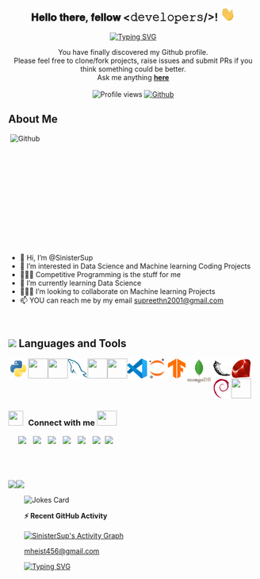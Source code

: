 <div align="center">
<h2> 𝐇𝐞𝐥𝐥𝐨 𝐭𝐡𝐞𝐫𝐞, 𝐟𝐞𝐥𝐥𝐨𝐰 <𝚍𝚎𝚟𝚎𝚕𝚘𝚙𝚎𝚛𝚜/>! <img src="https://github.com/ABSphreak/ABSphreak/blob/master/gifs/Hi.gif" width="30px"></h2>
</div>

<div align="center" width="50">

[![Typing SVG](https://readme-typing-svg.demolab.com?font=Ubuntu+Sans+Mono&size=23&duration=2000&color=25C8F7&multiline=true&width=435&height=58&lines=Welcome+to;SinisterSup's+Github)](https://git.io/typing-svg)

</div>

<div align="center">

You have finally discovered my Github profile. <br>
Please feel free to clone/fork projects, raise issues and submit PRs if you think something could be better. <br>
Ask me anything <a href="https://github.com/ABSphreak/ABSphreak/issues/new"><b>here</b></a>
<br>    
![Profile views](https://visitor-badge.glitch.me/badge?page_id=SinisterSup.SinisterSup&left_text=MyProfileViews)
[![Github](https://img.shields.io/github/followers/SinisterSup?label=Follow&style=social)](https://github.com/SinisterSup)

</div>

<h2> About Me </h2>

<img width="500" height="240" align="right" alt="Github" src="https://www.bitcoinbazis.hu/wp-content/uploads/2019/01/Github-aktivit%C3%A1s-blokkl%C3%A1nc.png" />

- 👋 Hi, I’m @SinisterSup
- 👀 I’m interested in Data Science and Machine learning Coding Projects
- 👨🏻‍💻 Competitive Programming is the stuff for me 
- 🌱 I’m currently learning Data Science
- 👨🏻‍💻 I’m looking to collaborate on Machine learning Projects
- 📫 YOU can reach me by my email supreethn2001@gmail.com

<br>

<h2><img src = "https://media2.giphy.com/media/QssGEmpkyEOhBCb7e1/giphy.gif?cid=ecf05e47a0n3gi1bfqntqmob8g9aid1oyj2wr3ds3mg700bl&rid=giphy.gif" width = 32px> Languages and Tools</h2>
    
<img align="left" height="40" width="40" src="https://github.com/devicons/devicon/blob/master/icons/python/python-original.svg" />
<img align="left" height="40" width="40" src="https://cdn.iconscout.com/icon/free/png-512/c-programming-569564.png" />
<img align="left" height="40" width="40" src="https://images.vexels.com/media/users/3/166401/isolated/preview/b82aa7ac3f736dd78570dd3fa3fa9e24-java-programming-language-icon-by-vexels.png" />
<img align="left" height="40" width="40" src="https://github.com/devicons/devicon/blob/master/icons/mysql/mysql-original.svg" />
<img align="left" height="40" width="40" src="https://upload.wikimedia.org/wikipedia/commons/thumb/3/3f/Git_icon.svg/1024px-Git_icon.svg.png" />
<img align="left" height="40" width="40" src="https://www.chrisatmachine.com/icons/neovimN.png" />
<img align="left" height="40" width="40" src="https://raw.githubusercontent.com/github/explore/80688e429a7d4ef2fca1e82350fe8e3517d3494d/topics/visual-studio-code/visual-studio-code.png" />
<img align="left" height="40" width="40" src="https://github.com/devicons/devicon/blob/master/icons/jupyter/jupyter-original.svg" />
<img align="left" height="40" width="40" src="https://github.com/devicons/devicon/blob/master/icons/tensorflow/tensorflow-original.svg" />    
<img align="left" height="50" width="50" src="https://github.com/devicons/devicon/blob/master/icons/mongodb/mongodb-original-wordmark.svg" />
<img align="left" height="40" width="40" src="https://github.com/devicons/devicon/blob/master/icons/flask/flask-original.svg" />
<img align="left" height="40" width="40" src="https://github.com/devicons/devicon/blob/master/icons/ruby/ruby-original.svg" />
<img align="left" height="40" width="40" src="https://github.com/devicons/devicon/blob/master/icons/debian/debian-original.svg" />
<img height="40" width="40" src="https://i.imgur.com/xTF9DUa.png" />

<br/>

<h3 align="left" > <img src="https://media.giphy.com/media/iY8CRBdQXODJSCERIr/giphy.gif" width="30" height="30" style="margin-right: 10px;">Connect with me <img src="https://raw.githubusercontent.com/ShahriarShafin/ShahriarShafin/main/Assets/handshake.gif" width="40" height="30" style="margin-right: 10px;"> </h3>

<p align="left">

 <div align="left"  class="icons-social" style="margin-left: 10px;">
        <a style="margin-left: 10px;"  target="_blank" href="https://www.linkedin.com/in/supreeth-n-600991230/">
		<img src="https://img.icons8.com/doodle/40/000000/linkedin--v2.png"></a>
        <a style="margin-left: 10px;" target="_blank" href="https://github.com/SinisterSup">
		<img src="https://img.icons8.com/doodle/40/000000/github--v1.png"></a>
	<a style="margin-left: 10px;" target="_blank" href="https://twitter.com/SupreethN12">
		<img src="https://img.icons8.com/doodle/1x/twitter-squared--v2.png" ></a>
	<a style="margin-left: 10px;" target="_blank" href="mailto:mheist456@gmail.com">
		<img src="https://piunikaweb.com/wp-content/uploads/2021/08/Gmail-1.jpg" width="40"></a>
        <a style="margin-left: 10px;" target="_blank" href="https://www.codewars.com/users/SinisterSup">
		<img src="https://i.imgur.com/vpgdrae.png" width="40"></a>
	<a style="margin-left: 10px;" target="_blank" href="https://www.hackerrank.com/SinisterDoc">
		<img src="https://upload.wikimedia.org/wikipedia/commons/thumb/4/40/HackerRank_Icon-1000px.png/480px-HackerRank_Icon-1000px.png" width="40"></a>
	<a style="margin-left: 5px;" target="_blank" href="https://github.com/100rabhcsmc/Me.io/blob/master/01SaurabhChavanReactNativeResume.pdf">
		<img src="https://img.icons8.com/plasticine/0.5x/resume.png" ></a>
      </div>

</p>
<br/>

#

<p align="center">
    <img align="left" src="https://github-readme-stats.vercel.app/api?username=SinisterSup&show_icons=true&theme=tokyonight&hide_border=true&layout=compact&count_private=true&include_all_commits=true"/>    
    <img align="left" height="195px" src="https://github-readme-stats.vercel.app/api/top-langs/?username=SinisterSup&theme=tokyonight&layout=compact&hide_border=true" />
</p>
</details>
<br/>     
        
   ![Jokes Card](https://readme-jokes.vercel.app/api?theme=tokyonight&hide_border=true&layout=compact)

<summary><b>⚡ Recent GitHub Activity</b></summary>
<br/>
   <a href="https://github.com/SinisterSup"><img alt="SinisterSup's Activity Graph" src="https://activity-graph.herokuapp.com/graph?username=SinisterSup&custom_title=SinisterSup's%20Contribution%20Graph&theme=react-dark" /></a>
<br/>

mheist456@gmail.com

[![Typing SVG](https://readme-typing-svg.demolab.com?font=Ubuntu+Sans+Mono&size=25&duration=4500&pause=200&color=2CCAF7&multiline=true&width=1000&height=66&lines=Always+code+as+if+the+person+who+ends+up+maintaining+your+code+;will+be+a+violent+psychopath+who+knows+where+you+live.+%F0%9F%98%82)](https://git.io/typing-svg)

<!---
SinisterSup/SinisterSup is a ✨ special ✨ repository because its `README.md` (this file) appears on your GitHub profile.
You can click the Preview link to take a look at your changes.
--->
